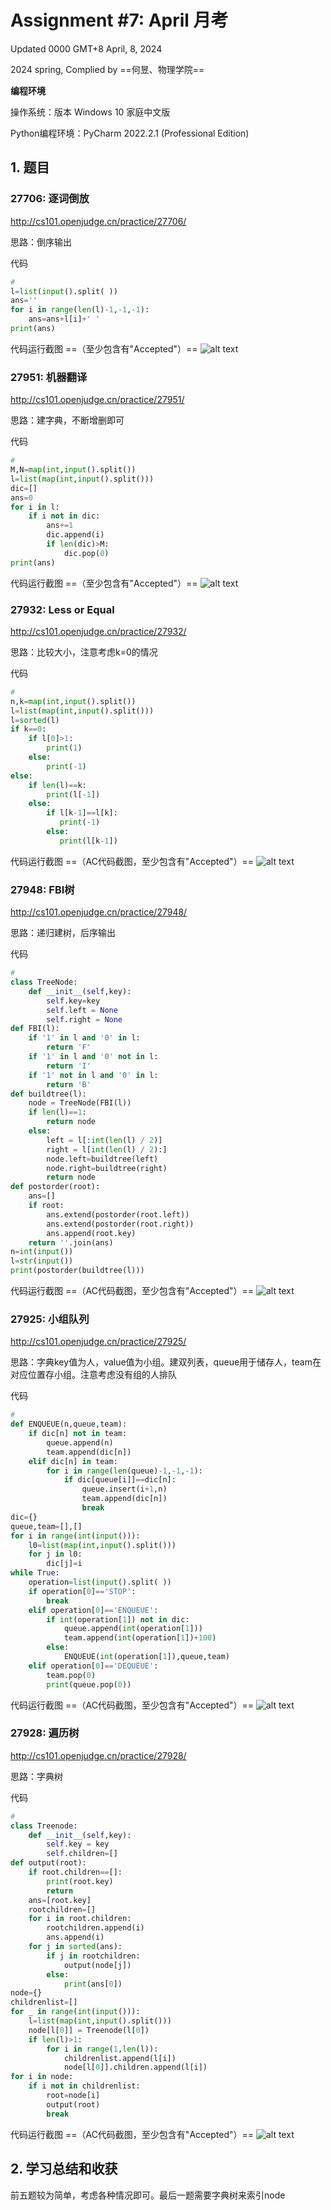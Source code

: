 # Assignment #7: April 月考

Updated 0000 GMT+8 April, 8, 2024

2024 spring, Complied by ==何昱、物理学院==


**编程环境**

操作系统：版本	Windows 10 家庭中文版

Python编程环境：PyCharm 2022.2.1 (Professional Edition)



## 1. 题目

### 27706: 逐词倒放

http://cs101.openjudge.cn/practice/27706/



思路：倒序输出



代码

```python
# 
l=list(input().split( ))
ans=''
for i in range(len(l)-1,-1,-1):
    ans=ans+l[i]+' '
print(ans)
```



代码运行截图 ==（至少包含有"Accepted"）==
![alt text](27706.png)




### 27951: 机器翻译

http://cs101.openjudge.cn/practice/27951/



思路：建字典，不断增删即可



代码

```python
# 
M,N=map(int,input().split())
l=list(map(int,input().split()))
dic=[]
ans=0
for i in l:
    if i not in dic:
        ans+=1
        dic.append(i)
        if len(dic)>M:
            dic.pop(0)
print(ans)

```



代码运行截图 ==（至少包含有"Accepted"）==
![alt text](27951.png)




### 27932: Less or Equal

http://cs101.openjudge.cn/practice/27932/



思路：比较大小，注意考虑k=0的情况



代码

```python
# 
n,k=map(int,input().split())
l=list(map(int,input().split()))
l=sorted(l)
if k==0:
    if l[0]>1:
        print(1)
    else:
        print(-1)
else:
    if len(l)==k:
        print(l[-1])
    else:
        if l[k-1]==l[k]:
           print(-1)
        else:
           print(l[k-1])
```



代码运行截图 ==（AC代码截图，至少包含有"Accepted"）==
![alt text](27932.png)




### 27948: FBI树

http://cs101.openjudge.cn/practice/27948/



思路：递归建树，后序输出



代码

```python
# 
class TreeNode:
    def __init__(self,key):
        self.key=key
        self.left = None
        self.right = None
def FBI(l):
    if '1' in l and '0' in l:
        return 'F'
    if '1' in l and '0' not in l:
        return 'I'
    if '1' not in l and '0' in l:
        return 'B'
def buildtree(l):
    node = TreeNode(FBI(l))
    if len(l)==1:
        return node
    else:
        left = l[:int(len(l) / 2)]
        right = l[int(len(l) / 2):]
        node.left=buildtree(left)
        node.right=buildtree(right)
        return node
def postorder(root):
    ans=[]
    if root:
        ans.extend(postorder(root.left))
        ans.extend(postorder(root.right))
        ans.append(root.key)
    return ''.join(ans)
n=int(input())
l=str(input())
print(postorder(buildtree(l)))


```



代码运行截图 ==（AC代码截图，至少包含有"Accepted"）==
![alt text](27948.png)




### 27925: 小组队列

http://cs101.openjudge.cn/practice/27925/



思路：字典key值为人，value值为小组。建双列表，queue用于储存人，team在对应位置存小组。注意考虑没有组的人排队



代码

```python
# 
def ENQUEUE(n,queue,team):
    if dic[n] not in team:
        queue.append(n)
        team.append(dic[n])
    elif dic[n] in team:
        for i in range(len(queue)-1,-1,-1):
            if dic[queue[i]]==dic[n]:
                queue.insert(i+1,n)
                team.append(dic[n])
                break
dic={}
queue,team=[],[]
for i in range(int(input())):
    l0=list(map(int,input().split()))
    for j in l0:
        dic[j]=i
while True:
    operation=list(input().split( ))
    if operation[0]=='STOP':
        break
    elif operation[0]=='ENQUEUE':
        if int(operation[1]) not in dic:
            queue.append(int(operation[1]))
            team.append(int(operation[1])+100)
        else:
            ENQUEUE(int(operation[1]),queue,team)
    elif operation[0]=='DEQUEUE':
        team.pop(0)
        print(queue.pop(0))
```



代码运行截图 ==（AC代码截图，至少包含有"Accepted"）==
![alt text](27925.png)




### 27928: 遍历树

http://cs101.openjudge.cn/practice/27928/



思路：字典树



代码

```python
# 
class Treenode:
    def __init__(self,key):
        self.key = key
        self.children=[]
def output(root):
    if root.children==[]:
        print(root.key)
        return
    ans=[root.key]
    rootchildren=[]
    for i in root.children:
        rootchildren.append(i)
        ans.append(i)
    for j in sorted(ans):
        if j in rootchildren:
            output(node[j])
        else:
            print(ans[0])
node={}
childrenlist=[]
for _ in range(int(input())):
    l=list(map(int,input().split()))
    node[l[0]] = Treenode(l[0])
    if len(l)>1:
        for i in range(1,len(l)):
            childrenlist.append(l[i])
            node[l[0]].children.append(l[i])
for i in node:
    if i not in childrenlist:
        root=node[i]
        output(root)
        break

```



代码运行截图 ==（AC代码截图，至少包含有"Accepted"）==
![alt text](27928.png)




## 2. 学习总结和收获

前五题较为简单，考虑各种情况即可。最后一题需要字典树来索引node




